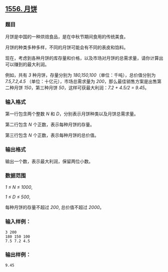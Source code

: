 ## [1556. 月饼](https://www.acwing.com/problem/content/1558/)

### 题目

月饼是中国的一种烘焙食品，是在中秋节期间食用的传统美食。

月饼的种类多种多样，不同的月饼可能会有不同的表皮和馅料。

现在，考虑到各种月饼的库存量和价格，以及市场对月饼的总需求量，请你计算出可以赚到的最大利润。

例如，共有 *3* 种月饼，存量分别为 *180,150,100*（单位：千吨），总价值分别为 *7.5,7.2,4.5* （单位：十亿元），市场总需求量为 *200*，那么最佳销售方案是出售第二种月饼 *150*，第三种月饼 *50*，这样可获最大利润：*7.2 + 4.5/2 = 9.45*。

### 输入格式

第一行包含两个整数 *N* 和 *D*，分别表示月饼种类以及月饼总需求量。

第二行包含 *N* 个正数，表示每种月饼的存量。

第三行包含 *N* 个正数，表示每种月饼的总价值。

### 输出格式

输出一个数，表示最大利润，保留两位小数。

### 数据范围

*1 ≤ N ≤ 1000*,

*1 ≤ D ≤ 500*,

每种月饼的存量不超过 *200*, 总价值不超过 *2000*。

### 输入样例：

```
3 200
180 150 100
7.5 7.2 4.5
```

### 输出样例：

```
9.45
```
